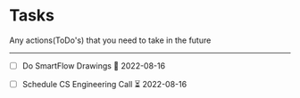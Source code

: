 # Tasks
Any actions(ToDo's) that you need to take in the future

---

- [ ] Do SmartFlow Drawings 📅 2022-08-16 
- [ ] Schedule CS Engineering Call ⏳ 2022-08-16 



